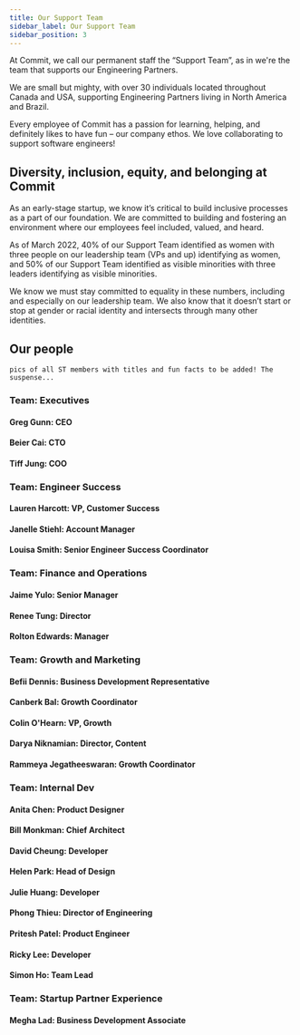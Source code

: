 ```yaml
---
title: Our Support Team
sidebar_label: Our Support Team
sidebar_position: 3
---
```


At Commit, we call our permanent staff the “Support Team”, as in we're the team that supports our Engineering Partners. 

We are small but mighty, with over 30 individuals located throughout Canada and USA, supporting Engineering Partners living in North America and Brazil. 

Every employee of Commit has a passion for learning, helping, and definitely likes to have fun – our company ethos. We love collaborating to support software engineers! 

## Diversity, inclusion, equity, and belonging at Commit

As an early-stage startup, we know it’s critical to build inclusive processes as a part of our foundation. We are committed to building and fostering an environment where our employees feel included, valued, and heard. 

As of March 2022, 40% of our Support Team identified as women with three people on our leadership team (VPs and up) identifying as women, and 50% of our Support Team identified as visible minorities with three leaders identifying as visible minorities. 

We know we must stay committed to equality in these numbers, including and especially on our leadership team. We also know that it doesn’t start or stop at gender or racial identity and intersects through many other identities.

## Our people

```
pics of all ST members with titles and fun facts to be added! The suspense... 
```

### Team: Executives

#### Greg Gunn: CEO
#### Beier Cai: CTO
#### Tiff Jung: COO

### Team: Engineer Success

#### Lauren Harcott: VP, Customer Success
#### Janelle Stiehl: Account Manager
#### Louisa Smith: Senior Engineer Success Coordinator

### Team: Finance and Operations

#### Jaime Yulo: Senior Manager
#### Renee Tung: Director
#### Rolton Edwards: Manager

### Team: Growth and Marketing

#### Befii Dennis: Business Development Representative 
#### Canberk Bal: Growth Coordinator
#### Colin O'Hearn: VP, Growth
#### Darya Niknamian: Director, Content
#### Rammeya Jegatheeswaran: Growth Coordinator

### Team: Internal Dev

#### Anita Chen: Product Designer
#### Bill Monkman: Chief Architect
#### David Cheung: Developer
#### Helen Park: Head of Design
#### Julie Huang: Developer
#### Phong Thieu: Director of Engineering
#### Pritesh Patel: Product Engineer
#### Ricky Lee: Developer
#### Simon Ho: Team Lead

### Team: Startup Partner Experience
#### Megha Lad: Business Development Associate
